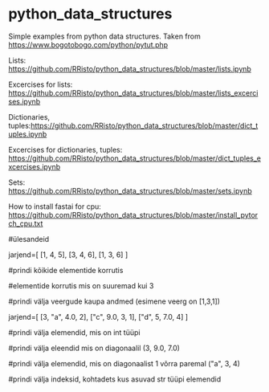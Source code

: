 # python_data_structures

Simple examples from python data structures. Taken from https://www.bogotobogo.com/python/pytut.php

Lists: https://github.com/RRisto/python_data_structures/blob/master/lists.ipynb

Excercises for lists: https://github.com/RRisto/python_data_structures/blob/master/lists_excercises.ipynb

Dictionaries, tuples:https://github.com/RRisto/python_data_structures/blob/master/dict_tuples.ipynb

Excercises for dictionaries, tuples: https://github.com/RRisto/python_data_structures/blob/master/dict_tuples_excercises.ipynb

Sets: https://github.com/RRisto/python_data_structures/blob/master/sets.ipynb
 
How to install fastai for cpu: https://github.com/RRisto/python_data_structures/blob/master/install_pytorch_cpu.txt


#ülesandeid

jarjend=[
    [1, 4, 5],
    [3, 4, 6],
    [1, 3, 6]
]

#prindi kõikide elementide korrutis

#elementide korrutis mis on suuremad kui 3

#prindi välja veergude kaupa andmed (esimene veerg on [1,3,1])

jarjend=[
    [3, "a", 4.0, 2],
    ["c", 9.0, 3, 1],
    ["d", 5, 7.0, 4]
]

#prindi välja elemendid, mis on int tüüpi

#prindi välja eleendid mis on diagonaalil (3, 9.0, 7.0)

#prindi välja elemendid, mis on diagonaalist 1 võrra paremal ("a", 3, 4)

#prindi välja indeksid, kohtadets kus asuvad str tüüpi elemendid
